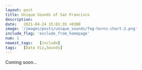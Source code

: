 ```yaml
---
layout: post
title: Unique Sounds of San Francisco
description: 
date:   2021-04-24 15:01:35 +0300
image: '/images/posts/unique_sounds/fog-horns-chart-2.png'
include_flag: 'exclude_from_homepage'
num: 1
newest_tags:   [include]
tags:   [Data Viz,Sounds]
---
```


Coming soon...
